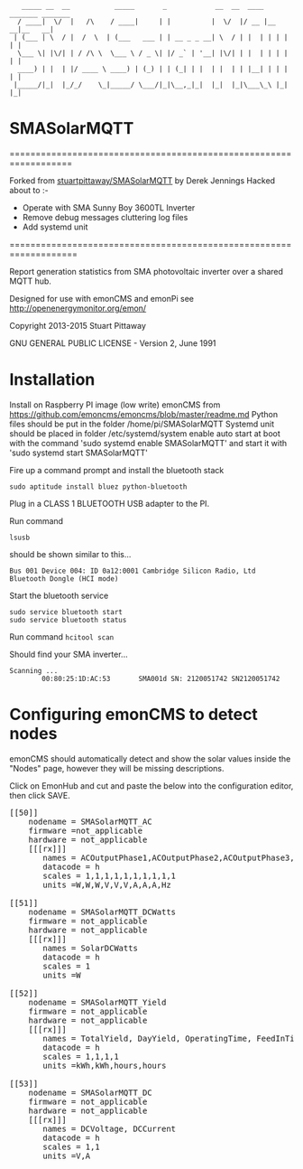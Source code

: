 ```
   _____ __  __           _____       _            __  __  ____ _______ _______ 
  / ____|  \/  |   /\    / ____|     | |          |  \/  |/ __ |__   __|__   __|
 | (___ | \  / |  /  \  | (___   ___ | | __ _ _ __| \  / | |  | | | |     | |   
  \___ \| |\/| | / /\ \  \___ \ / _ \| |/ _` | '__| |\/| | |  | | | |     | |   
  ____) | |  | |/ ____ \ ____) | (_) | | (_| | |  | |  | | |__| | | |     | |   
 |_____/|_|  |_/_/    \_|_____/ \___/|_|\__,_|_|  |_|  |_|\___\_\ |_|     |_|   
```
 

# SMASolarMQTT
==================================================================

Forked from [stuartpittaway/SMASolarMQTT](https://github.com/stuartpittaway/SMASolarMQTT) by Derek Jennings
Hacked about to :-
* Operate with SMA Sunny Boy 3600TL Inverter
* Remove debug messages cluttering log files
* Add systemd unit

===================================================================

Report generation statistics from SMA photovoltaic inverter over a shared MQTT hub.  

Designed for use with emonCMS and emonPi see http://openenergymonitor.org/emon/

Copyright 2013-2015 Stuart Pittaway

GNU GENERAL PUBLIC LICENSE -  Version 2, June 1991



# Installation

Install on Raspberry PI image (low write) emonCMS from https://github.com/emoncms/emoncms/blob/master/readme.md
Python files should be put in the folder /home/pi/SMASolarMQTT
Systemd unit should be placed in folder /etc/systemd/system  enable auto start at boot with the command
'sudo systemd enable SMASolarMQTT' and start it with
'sudo systemd start SMASolarMQTT'

Fire up a command prompt and install the bluetooth stack

`sudo aptitude install bluez python-bluetooth`

Plug in a CLASS 1 BLUETOOTH USB adapter to the PI.

Run command

`lsusb`

should be shown similar to this...

`Bus 001 Device 004: ID 0a12:0001 Cambridge Silicon Radio, Ltd Bluetooth Dongle (HCI mode)`

Start the bluetooth service
```
sudo service bluetooth start
sudo service bluetooth status
```

Run command `hcitool scan`

Should find your SMA inverter...
```
Scanning ...
        00:80:25:1D:AC:53       SMA001d SN: 2120051742 SN2120051742
```		
	
# Configuring emonCMS to detect nodes

emonCMS should automatically detect and show the solar values inside the "Nodes" page, however they will be missing descriptions.

Click on EmonHub and cut and paste the below into the configuration editor, then click SAVE.

<pre>
[[50]]
    nodename = SMASolarMQTT_AC
    firmware =not_applicable
    hardware = not_applicable
    [[[rx]]]
       names = ACOutputPhase1,ACOutputPhase2,ACOutputPhase3,ACLineVoltagePhase1,ACLineVoltagePhase2,ACLineVoltagePhase3,ACLineCurrentPhase1,ACLineCurrentPhase2,ACLineCurrentPhase3,ACGridFrequency
       datacode = h
       scales = 1,1,1,1,1,1,1,1,1,1
       units =W,W,W,V,V,V,A,A,A,Hz

[[51]]
    nodename = SMASolarMQTT_DCWatts
    firmware = not_applicable
    hardware = not_applicable
    [[[rx]]]
       names = SolarDCWatts
       datacode = h
       scales = 1
       units =W

[[52]]
    nodename = SMASolarMQTT_Yield
    firmware = not_applicable
    hardware = not_applicable
    [[[rx]]]
       names = TotalYield, DayYield, OperatingTime, FeedInTime
       datacode = h
       scales = 1,1,1,1
       units =kWh,kWh,hours,hours

[[53]]
    nodename = SMASolarMQTT_DC
    firmware = not_applicable
    hardware = not_applicable
    [[[rx]]]
       names = DCVoltage, DCCurrent
       datacode = h
       scales = 1,1
       units =V,A
</pre>
